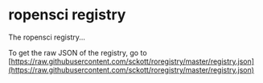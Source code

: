 ropensci registry
======

The ropensci registry...

To get the raw JSON of the registry, go to [https://raw.githubusercontent.com/sckott/roregistry/master/registry.json](https://raw.githubusercontent.com/sckott/roregistry/master/registry.json)

